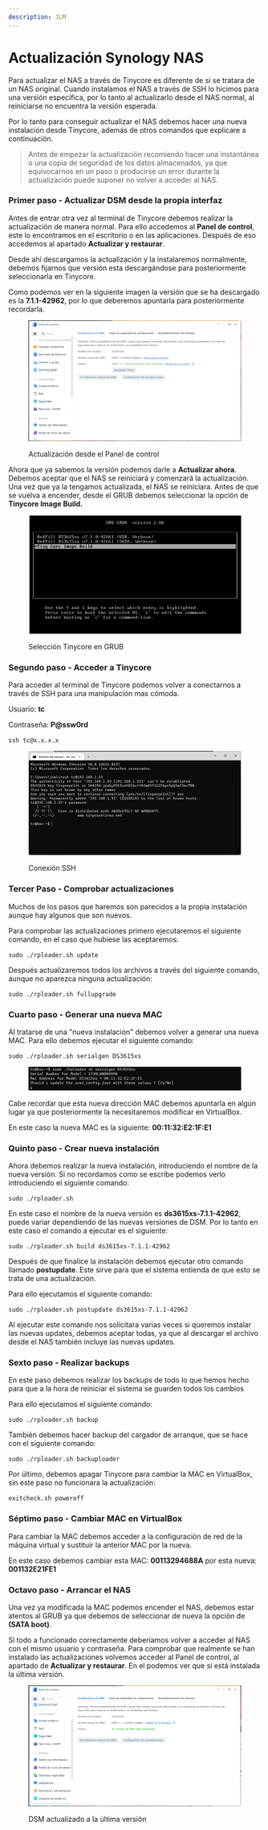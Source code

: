 ```yaml
---
description: JLM
---
```


# Actualización Synology NAS

Para actualizar el NAS a través de Tinycore es diferente de si se tratara de un NAS original. Cuando instalamos el NAS a través de SSH lo hicimos para una versión especifica, por lo tanto al actualizarlo desde el NAS normal, al reiniciarse no encuentra la versión esperada.

Por lo tanto para conseguir actualizar el NAS debemos hacer una nueva instalación desde Tinycore, además de otros comandos que explicare a continuación.

> Antes de empezar la actualización recomiendo hacer una instantánea o una copia de seguridad de los datos almacenados, ya que equivocarnos en un paso o producirse un error durante la actualización puede suponer no volver a acceder al NAS.

### Primer paso - Actualizar DSM desde la propia interfaz

Antes de entrar otra vez al terminal de Tinycore debemos realizar la actualización de manera normal. Para ello accedemos al **Panel de control**, este lo encontramos en el escritorio o en las aplicaciones. Después de eso accedemos al apartado **Actualizar y restaurar**.&#x20;

Desde ahí descargamos la actualización y la instalaremos normalmente, debemos fijarnos que versión esta descargándose para posteriormente seleccionarla en Tinycore.

Como podemos ver en la siguiente imagen la versión que se ha descargado es la **7.1.1-42962**, por lo que deberemos apuntarla para posteriormente recordarla.

<figure><img src="../../../.gitbook/assets/image (10).png" alt=""><figcaption><p>Actualización desde el Panel de control</p></figcaption></figure>

Ahora que ya sabemos la versión podemos darle a **Actualizar ahora**. Debemos aceptar que el NAS se reiniciará y comenzará la actualización. Una vez que ya la tengamos actualizada, el NAS se reiniciara. Antes de que se vuelva a encender, desde el GRUB debemos seleccionar la opción de **Tinycore Image Build.**

<figure><img src="../../../.gitbook/assets/image (1) (1) (1).png" alt=""><figcaption><p>Selección Tinycore en GRUB</p></figcaption></figure>

### Segundo paso - Acceder a Tinycore

Para acceder al terminal de Tinycore podemos volver a conectarnos a través de SSH para una manipulación mas cómoda.

Usuario: **tc**

Contraseña: **P@ssw0rd**

```
ssh tc@x.x.x.x
```

<figure><img src="../../../.gitbook/assets/image (222).png" alt=""><figcaption><p>Conexión SSH</p></figcaption></figure>

### Tercer Paso - Comprobar actualizaciones

Muchos de los pasos que haremos son parecidos a la propia instalación aunque hay algunos que son nuevos.

Para comprobar las actualizaciones primero ejecutaremos el siguiente comando, en el caso que hubiese las aceptaremos:

```
sudo ./rploader.sh update
```

Después actualizaremos todos los archivos a través del siguiente comando, aunque no aparezca ninguna actualización:

```
sudo ./rploader.sh fullupgrade
```

### Cuarto paso - Generar una nueva MAC

Al tratarse de una "nueva instalación" debemos volver a generar una nueva MAC. Para ello debemos ejecutar el siguiente comando:

```
sudo ./rploader.sh serialgen DS3615xs
```

<figure><img src="../../../.gitbook/assets/image (12).png" alt=""><figcaption></figcaption></figure>

Cabe recordar que esta nueva dirección MAC debemos apuntarla en algún lugar ya que posteriormente la necesitaremos modificar en VirtualBox.

En este caso la nueva MAC es la siguiente: **00:11:32:E2:1F:E1**

### Quinto paso - Crear nueva instalación

Ahora debemos realizar la nueva instalación, introduciendo el nombre de la nueva versión. Si no recordamos como se escribe podemos verlo introduciendo el siguiente comando:

```
sudo ./rploader.sh
```

En este caso el nombre de la nueva versión es **ds3615xs-7.1.1-42962**, puede variar dependiendo de las nuevas versiones de DSM. Por lo tanto en este caso el comando a ejecutar es el siguiente:

```
sudo ./rploader.sh build ds3615xs-7.1.1-42962
```

Después de que finalice la instalación debemos ejecutar otro comando llamado **postupdate**. Este sirve para que el sistema entienda de que esto se trata de una actualización.

Para ello ejecutamos el siguiente comando:

```
sudo ./rploader.sh postupdate ds3615xs-7.1.1-42962
```

Al ejecutar este comando nos solicitara varias veces si queremos instalar las nuevas updates, debemos aceptar todas, ya que al descargar el archivo desde el NAS también incluye las nuevas updates.

### Sexto paso - Realizar backups

En este paso debemos realizar los backups de todo lo que hemos hecho para que a la hora de reiniciar el sistema se guarden todos los cambios

Para ello ejecutamos el siguiente comando:

```
sudo ./rploader.sh backup
```

También debemos hacer backup del cargador de arranque, que se hace con el siguiente comando:

```
sudo ./rploader.sh backuploader
```

Por último, debemos apagar Tinycore para cambiar la MAC en VirtualBox, sin este paso no funcionara la actualización:

```
exitcheck.sh poweroff
```

### Séptimo paso - Cambiar MAC en VirtualBox

Para cambiar la MAC debemos acceder a la configuración de red de la máquina virtual y sustituir la anterior MAC por la nueva.

En este caso debemos cambiar esta MAC: **00113294688A** por esta nueva: **001132E21FE1**

### **Octavo paso - Arrancar el NAS**

Una vez ya modificada la MAC podemos encender el NAS, debemos estar atentos al GRUB ya que debemos de seleccionar de nueva la opción de **(SATA boot)**.

Si todo a funcionado correctamente deberíamos volver a acceder al NAS con el mismo usuario y contraseña. Para comprobar que realmente se han instalado las actualizaciones volvemos acceder al Panel de control, al apartado de **Actualizar y restaurar**. En el podemos ver que si está instalada la última versión.

<figure><img src="../../../.gitbook/assets/image (5).png" alt=""><figcaption><p>DSM actualizado a la última versión</p></figcaption></figure>

